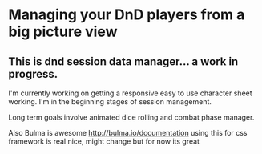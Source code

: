 # Managing your DnD players from a big picture view
## This is dnd session data manager... a work in progress. 

I'm currently working on getting a responsive easy to use character sheet working. I'm in the beginning stages of session management.

Long term goals involve animated dice rolling and combat phase manager.

Also Bulma is awesome http://bulma.io/documentation using this for css framework is real nice, might change but for now its great
